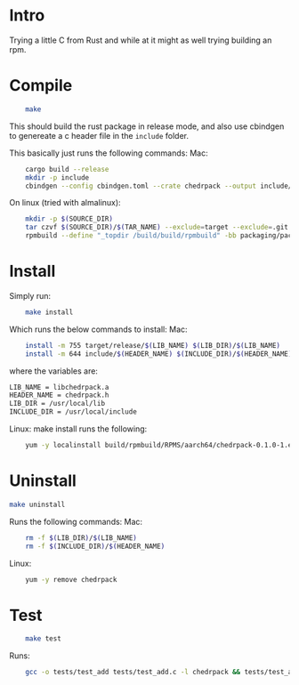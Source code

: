 # Intro

Trying a little C from Rust and while at it might as well trying building an rpm.

# Compile

```bash
    make
```

This should build the rust package in release mode, and also use cbindgen to genereate a c header file in the `include` folder.

This basically just runs the following commands:
Mac:

```bash
	cargo build --release
	mkdir -p include
	cbindgen --config cbindgen.toml --crate chedrpack --output include/chedrpack.h
```

On linux (tried with almalinux):

```bash
	mkdir -p $(SOURCE_DIR)
	tar czvf $(SOURCE_DIR)/$(TAR_NAME) --exclude=target --exclude=.git --transform 's,^,chedrpack-$(VERSION)/,' *
	rpmbuild --define "_topdir /build/build/rpmbuild" -bb packaging/package.spec
```

# Install

Simply run:

```bash
    make install
```

Which runs the below commands to install:
Mac:

```bash
    install -m 755 target/release/$(LIB_NAME) $(LIB_DIR)/$(LIB_NAME)
	install -m 644 include/$(HEADER_NAME) $(INCLUDE_DIR)/$(HEADER_NAME)
```

where the variables are:

```bash
LIB_NAME = libchedrpack.a
HEADER_NAME = chedrpack.h
LIB_DIR = /usr/local/lib
INCLUDE_DIR = /usr/local/include
```

Linux:
make install runs the following:

```bash
	yum -y localinstall build/rpmbuild/RPMS/aarch64/chedrpack-0.1.0-1.el9.aarch64.rpm
```

# Uninstall

```bash
make uninstall
```

Runs the following commands:
Mac:

```bash
    rm -f $(LIB_DIR)/$(LIB_NAME)
	rm -f $(INCLUDE_DIR)/$(HEADER_NAME)
```

Linux:

```bash
    yum -y remove chedrpack
```

# Test

```bash
    make test
```

Runs:

```bash
	gcc -o tests/test_add tests/test_add.c -l chedrpack && tests/test_add && rm tests/test_add
```
